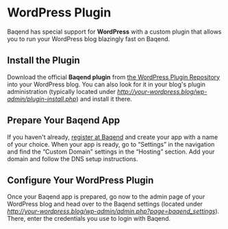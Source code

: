 # WordPress Plugin

Baqend has special support for **WordPress** with a custom plugin that allows you to run your WordPress blog blazingly fast on Baqend.

## Install the Plugin

Download the official **Baqend plugin** from [the WordPress Plugin Repository](https://wordpress.org/plugins/baqend/) into your WordPress blog.
You can also look for it in your blog's plugin administration (typically located under *http://your-wordpress.blog/wp-admin/plugin-install.php*) and install it there.
 

## Prepare Your Baqend App

If you haven't already, [register at Baqend](https://dashboard.baqend.com/register) and create your app with a name of your choice.
When your app is ready, go to “Settings” in the navigation and find the “Custom Domain” settings in the “Hosting” section.
Add your domain and follow the DNS setup instructions.


## Configure Your WordPress Plugin

Once your Baqend app is prepared, go now to the admin page of your WordPress blog and head over to the Baqend settings (located under *http://your-wordpress.blog/wp-admin/admin.php?page=baqend_settings*).
There, enter the credentials you use to login with Baqend.
